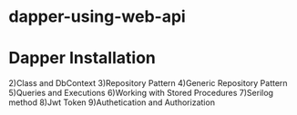 # dapper-using-web-api
# Dapper Installation
2)Class and DbContext
3)Repository Pattern
4)Generic Repository Pattern
5)Queries and Executions
6)Working with Stored Procedures
7)Serilog method
8)Jwt Token
9)Authetication and Authorization
